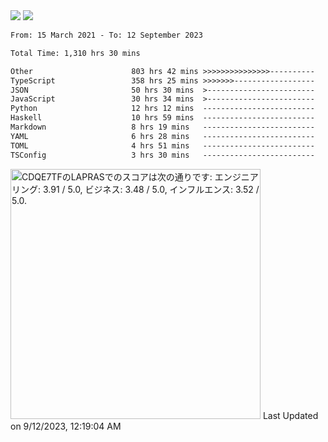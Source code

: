 <div>
  <img src="https://github-readme-stats.vercel.app/api?username=naporin0624&count_private=true&show_icons=true" />
  <img src="https://github-readme-stats.vercel.app/api/top-langs/?username=naporin0624&layout=compact&hide=css" />
  <!--START_SECTION:waka-->

```txt
From: 15 March 2021 - To: 12 September 2023

Total Time: 1,310 hrs 30 mins

Other                      803 hrs 42 mins >>>>>>>>>>>>>>>----------   61.33 %
TypeScript                 358 hrs 25 mins >>>>>>>------------------   27.35 %
JSON                       50 hrs 30 mins  >------------------------   03.85 %
JavaScript                 30 hrs 34 mins  >------------------------   02.33 %
Python                     12 hrs 12 mins  -------------------------   00.93 %
Haskell                    10 hrs 59 mins  -------------------------   00.84 %
Markdown                   8 hrs 19 mins   -------------------------   00.64 %
YAML                       6 hrs 28 mins   -------------------------   00.49 %
TOML                       4 hrs 51 mins   -------------------------   00.37 %
TSConfig                   3 hrs 30 mins   -------------------------   00.27 %
```

<!--END_SECTION:waka-->
  
  <!--START_SECTION:lapras-card-->
<p ><a href="https://lapras.com/public/CDQE7TF" target="_blank" rel="noopener noreferrer"><img alt="CDQE7TFのLAPRASでのスコアは次の通りです: エンジニアリング: 3.91 / 5.0, ビジネス: 3.48 / 5.0, インフルエンス: 3.52 / 5.0." src="https://lapras-card-generator.vercel.app/api/svg?e=3.91&b=3.48&i=3.52&b1=%23232323&b2=%236d6d6d&i1=%23212121&i2=%23818181&l=ja" width="400" ></a>  
Last Updated on 9/12/2023, 12:19:04 AM</p>
<!--END_SECTION:lapras-card-->
</div>
